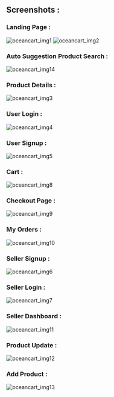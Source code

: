 <h2>Screenshots :</h2>

<h3>Landing Page :</h3>
<img src="https://raw.githubusercontent.com/callme-ocean/callme-ocean/main/projectScreenshots/oceanCart/oceancart_img1.png" alt="oceancart_img1"/>

<img src="https://raw.githubusercontent.com/callme-ocean/callme-ocean/main/projectScreenshots/oceanCart/oceancart_img2.png" alt="oceancart_img2"/>

<h3>Auto Suggestion Product Search :</h3>
<img src="https://raw.githubusercontent.com/callme-ocean/callme-ocean/main/projectScreenshots/oceanCart/oceancart_img14.png" alt="oceancart_img14"/>

<h3>Product Details :</h3>
<img src="https://raw.githubusercontent.com/callme-ocean/callme-ocean/main/projectScreenshots/oceanCart/oceancart_img3.png" alt="oceancart_img3"/>

<h3>User Login :</h3>
<img src="https://raw.githubusercontent.com/callme-ocean/callme-ocean/main/projectScreenshots/oceanCart/oceancart_img4.png" alt="oceancart_img4"/>

<h3>User Signup :</h3>
<img src="https://raw.githubusercontent.com/callme-ocean/callme-ocean/main/projectScreenshots/oceanCart/oceancart_img5.png" alt="oceancart_img5"/>

<h3>Cart :</h3>
<img src="https://raw.githubusercontent.com/callme-ocean/callme-ocean/main/projectScreenshots/oceanCart/oceancart_img8.png" alt="oceancart_img8"/>

<h3>Checkout Page :</h3>
<img src="https://raw.githubusercontent.com/callme-ocean/callme-ocean/main/projectScreenshots/oceanCart/oceancart_img9.png" alt="oceancart_img9"/>

<h3>My Orders :</h3>
<img src="https://raw.githubusercontent.com/callme-ocean/callme-ocean/main/projectScreenshots/oceanCart/oceancart_img10.png" alt="oceancart_img10"/>

<h3>Seller Signup :</h3>
<img src="https://raw.githubusercontent.com/callme-ocean/callme-ocean/main/projectScreenshots/oceanCart/oceancart_img6.png" alt="oceancart_img6"/>

<h3>Seller Login :</h3>
<img src="https://raw.githubusercontent.com/callme-ocean/callme-ocean/main/projectScreenshots/oceanCart/oceancart_img7.png" alt="oceancart_img7"/>

<h3>Seller Dashboard :</h3>
<img src="https://raw.githubusercontent.com/callme-ocean/callme-ocean/main/projectScreenshots/oceanCart/oceancart_img11.png" alt="oceancart_img11"/>

<h3>Product Update :</h3>
<img src="https://raw.githubusercontent.com/callme-ocean/callme-ocean/main/projectScreenshots/oceanCart/oceancart_img12.png" alt="oceancart_img12"/>

<h3>Add Product :</h3>
<img src="https://raw.githubusercontent.com/callme-ocean/callme-ocean/main/projectScreenshots/oceanCart/oceancart_img13.png" alt="oceancart_img13"/>

